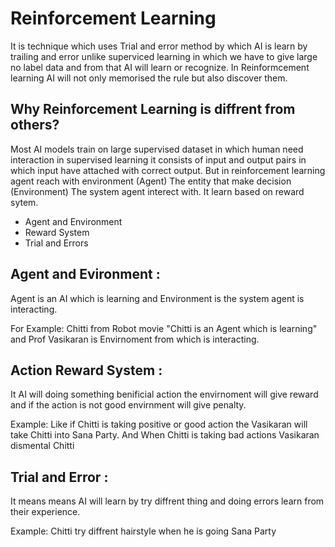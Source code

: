 # Reinforcement Learning

It is technique which uses Trial and error method by which AI is learn by trailing and error unlike superviced learning in which we have to give large no label data and from that AI will learn or recognize. In Reinformcement learning AI will not only memorised the rule but also discover them. 

## Why Reinforcement Learning is diffrent from others?

Most AI models train on large supervised dataset in which human need interaction in supervised learning it consists of input and output pairs in which input have attached with correct output. But in reinforcement learning agent reach with environment (Agent) The entity that make decision (Environment) The system agent interect with. It learn based on reward sytem. 

- Agent and Environment
- Reward System
- Trial and Errors

## Agent and Evironment : 
Agent is an AI which is learning and Environment is the system agent is interacting.

For Example: Chitti from Robot movie "Chitti is an Agent which is learning" and Prof Vasikaran is Envirnoment from which is interacting.

## Action Reward System :
It AI will doing something benificial action the envirnoment will give reward and if the action is not good envirnment will give penalty.

Example: Like if Chitti is taking positive or good action the Vasikaran will take Chitti into Sana Party. And When Chitti is taking bad actions Vasikaran dismental Chitti

## Trial and Error : 
It means means AI will learn by try diffrent thing and doing errors learn from their experience.

Example: Chitti try diffrent hairstyle when he is going Sana Party


